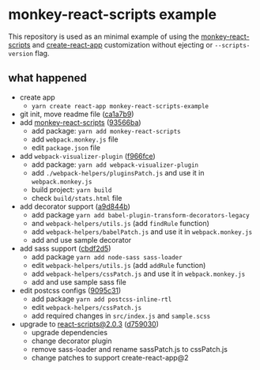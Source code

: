 # monkey-react-scripts example
This repository is used as an minimal example of using the [monkey-react-scripts] and [create-react-app] customization without ejecting or `--scripts-version` flag.

## what happened
- create app 
  - `yarn create react-app monkey-react-scripts-example`
- git init, move readme file ([ca1a7b9])
- add [monkey-react-scripts][] ([93566ba])
  - add package: `yarn add monkey-react-scripts`
  - add `webpack.monkey.js` file
  - edit `package.json` file
- add `webpack-visualizer-plugin` ([f966fce])
  - add package: `yarn add webpack-visualizer-plugin`
  - add `./webpack-helpers/pluginsPatch.js` and use it in `webpack.monkey.js` 
  - build project: `yarn build`
  - check `build/stats.html` file
- add decorator support ([a9d844b])
  - add package `yarn add babel-plugin-transform-decorators-legacy`
  - and `webpack-helpers/utils.js` (add `findRule` function)
  - add `webpack-helpers/babelPatch.js` and use it in `webpack.monkey.js`
  - add and use sample decorator
- add sass support ([cbdf2d5])
  - add package `yarn add node-sass sass-loader`
  - edit `webpack-helpers/utils.js` (add `addRule` function)
  - add `webpack-helpers/cssPatch.js` and use it in `webpack.monkey.js`
  - add and use sample sass file
- edit postcss configs ([9095c31])
  - add package `yarn add postcss-inline-rtl`
  - edit `webpack-helpers/cssPatch.js`
  - add required changes in `src/index.js` and `sample.scss`
- upgrade to react-scripts@2.0.3 ([d759030])
  - upgrade dependencies
  - change decorator plugin
  - remove sass-loader and rename sassPatch.js to cssPatch.js
  - change patches to support create-react-app@2 

[monkey-react-scripts]: https://github.com/monkey-patches/monkey-react-scripts
[create-react-app]: https://github.com/facebookincubator/create-react-app

[9095c31]: https://github.com/monkey-patches/monkey-react-scripts-example/commit/9095c31572d5aded2cd9b66c2d356a3b73bcc8ed
[cbdf2d5]: https://github.com/monkey-patches/monkey-react-scripts-example/commit/cbdf2d5be89e30cef21408eb96704a33791aecb7
[a9d844b]: https://github.com/monkey-patches/monkey-react-scripts-example/commit/a9d844b8f38397ce317c7f6ddbfb67dd184de68c
[f966fce]: https://github.com/monkey-patches/monkey-react-scripts-example/commit/f966fce01c592f67bee451728bd7028f9f266c1e
[93566ba]: https://github.com/monkey-patches/monkey-react-scripts-example/commit/93566ba660e7d40b946d6c96fbbb74820e95b6f4
[ca1a7b9]: https://github.com/monkey-patches/monkey-react-scripts-example/commit/ca1a7b9b741a67a7891a9a3068c10ac666d750e6
[d759030]: https://github.com/monkey-patches/monkey-react-scripts-example/commit/d759030325ca2d638b1ea0dd44e51655b88d5022
